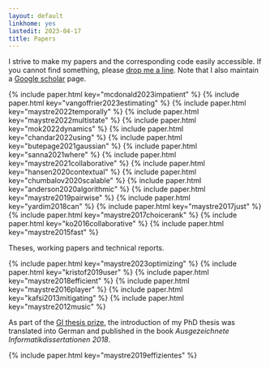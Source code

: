 ```yaml
---
layout: default
linkhome: yes
lastedit: 2023-04-17
title: Papers
---
```


I strive to make my papers and the corresponding code easily accessible. If you
cannot find something, please [drop me a line][1]. Note that I also maintain a
[Google scholar][2] page.

{% include paper.html key="mcdonald2023impatient" %}
{% include paper.html key="vangoffrier2023estimating" %}
{% include paper.html key="maystre2022temporally" %}
{% include paper.html key="maystre2022multistate" %}
{% include paper.html key="mok2022dynamics" %}
{% include paper.html key="chandar2022using" %}
{% include paper.html key="butepage2021gaussian" %}
{% include paper.html key="sanna2021where" %}
{% include paper.html key="maystre2021collaborative" %}
{% include paper.html key="hansen2020contextual" %}
{% include paper.html key="chumbalov2020scalable" %}
{% include paper.html key="anderson2020algorithmic" %}
{% include paper.html key="maystre2019pairwise" %}
{% include paper.html key="yardim2018can" %}
{% include paper.html key="maystre2017just" %}
{% include paper.html key="maystre2017choicerank" %}
{% include paper.html key="ko2016collaborative" %}
{% include paper.html key="maystre2015fast" %}

Theses, working papers and technical reports.

{% include paper.html key="maystre2023optimizing" %}
{% include paper.html key="kristof2019user" %}
{% include paper.html key="maystre2018efficient" %}
{% include paper.html key="maystre2016player" %}
{% include paper.html key="kafsi2013mitigating" %}
{% include paper.html key="maystre2012music" %}

As part of the [GI thesis prize][3], the introduction of my PhD thesis was
translated into German and published in the book _Ausgezeichnete
Informatikdissertationen 2018_.

{% include paper.html key="maystre2019effizientes" %}

[1]: mailto:lucas@maystre.ch
[2]: https://scholar.google.ch/citations?user=tZ5vogwAAAAJ
[3]: https://gi.de/dissertationspreis
